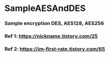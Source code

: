 # SampleAESAndDES
### Sample encryption DES, AES128, AES256
### Ref 1: https://nickname.tistory.com/25 
### Ref 2: https://im-first-rate.tistory.com/65

